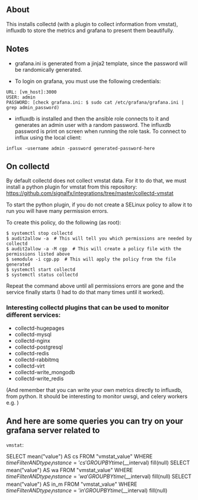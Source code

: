## About

This installs collectd (with a plugin to collect information from vmstat),
influxdb to store the metrics and grafana to present them beautifully. 

## Notes

- grafana.ini is generated from a jinja2 template, since the password will be
randomically generated. 

- To login on grafana, you must use the following credentials: 

```
URL: [vm_host]:3000
USER: admin
PASSWORD: [check grafana.ini: $ sudo cat /etc/grafana/grafana.ini | grep admin_password) 
```

- influxdb is installed and then the ansible role connects to it and generates an admin user
  with a random password. The influxdb password is print on screen when running
the role task. To connect to influx using the local client: 

```
influx -username admin -password generated-password-here
``` 

## On collectd

By default collectd does not collect vmstat data. For it to do that, we must
install a python plugin for vmstat from this repository: https://github.com/signalfx/integrations/tree/master/collectd-vmstat

To start the python plugin, if you do not create a SELinux policy to allow it to run you will have many permission errors. 

To create this policy, do the following (as root): 

```
$ systemctl stop collectd
$ audit2allow -a  # This will tell you which permissions are needed by collectd 
$ audit2allow -a -M cgp  # This will create a policy file with the permissions listed above 
$ semodule -i cgp.pp  # This will apply the policy from the file generated 
$ systemctl start collectd
$ systemctl status collectd
```

Repeat the command above until all permissions errors are gone and the service
finally starts (I had to do that many times until it worked).  

### Interesting collectd plugins that can be used to monitor different services: 

- collectd-hugepages
- collectd-mysql
- collectd-nginx
- collectd-postgresql
- collectd-redis
- collectd-rabbitmq
- collectd-virt
- collectd-write_mongodb
- collectd-write_redis

(And remember that you can write your own metrics directly to influxdb, from
python. It should be interesting to monitor uwsgi, and celery workers e.g. ) 

## And here are some queries you can try on your grafana server related to
`vmstat`: 

SELECT mean("value") AS cs FROM "vmstat_value" WHERE $timeFilter AND type_instance='cs' GROUP BY time($__interval) fill(null)
SELECT mean("value") AS wa FROM "vmstat_value" WHERE $timeFilter AND type_instance='wa' GROUP BY time($__interval) fill(null)
SELECT mean("value") AS in_m FROM "vmstat_value" WHERE $timeFilter AND type_instance='in' GROUP BY time($__interval) fill(null) 


